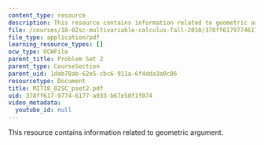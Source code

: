 ```yaml
---
content_type: resource
description: This resource contains information related to geometric argument.
file: /courses/18-02sc-multivariable-calculus-fall-2010/378ff61797746177a933b67e50f1f074_MIT18_02SC_pset2.pdf
file_type: application/pdf
learning_resource_types: []
ocw_type: OCWFile
parent_title: Problem Set 2
parent_type: CourseSection
parent_uid: 1dab78ab-62e5-cbc6-911a-6f4dda3a0c86
resourcetype: Document
title: MIT18_02SC_pset2.pdf
uid: 378ff617-9774-6177-a933-b67e50f1f074
video_metadata:
  youtube_id: null
---
```

This resource contains information related to geometric argument.


